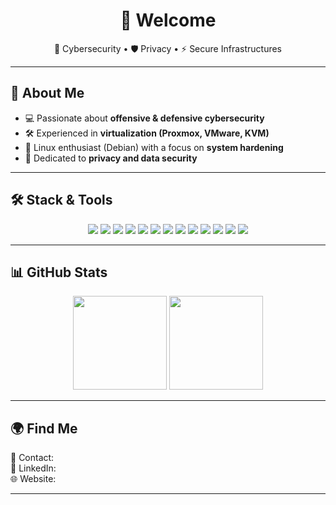 <!-- Profile README for lp9r7c -->

<h1 align="center">👾 Welcome </h1>
<p align="center">
  🔐 Cybersecurity • 🛡️ Privacy • ⚡ Secure Infrastructures
</p>

---

## 🚀 About Me  
- 💻 Passionate about **offensive & defensive cybersecurity**  
- 🛠️ Experienced in **virtualization (Proxmox, VMware, KVM)**  
- 🐧 Linux enthusiast (Debian) with a focus on **system hardening**  
- 🔐 Dedicated to **privacy and data security**  

---

## 🛠️ Stack & Tools  

<p align="center">
  <!-- OS & Infra -->
  <img src="https://img.shields.io/badge/OS-Debian-red?logo=debian&logoColor=white" />
  <img src="https://img.shields.io/badge/Virtualization-Proxmox-orange?logo=proxmox&logoColor=white" />
  <img src="https://img.shields.io/badge/Container-Docker-blue?logo=docker&logoColor=white" />
  <img src="https://img.shields.io/badge/Infra-Ansible-lightgrey?logo=ansible&logoColor=black" />
  
  <!-- Languages & Scripting -->
  <img src="https://img.shields.io/badge/Scripting-Bash-blue?logo=gnubash&logoColor=white" />
  <img src="https://img.shields.io/badge/Language-Python-yellow?logo=python&logoColor=white" />
  <img src="https://img.shields.io/badge/Automation-PowerShell-darkblue?logo=powershell&logoColor=white" />

  <!-- Cybersecurity tools -->
  <img src="https://img.shields.io/badge/Security-Kali_Linux-purple?logo=kalilinux&logoColor=white" />
  <img src="https://img.shields.io/badge/Pentest-Metasploit-lightblue?logo=metasploit&logoColor=black" />
  <img src="https://img.shields.io/badge/WebSecurity-Burp_Suite-orange?logo=burpsuite&logoColor=white" />
  <img src="https://img.shields.io/badge/Network-Wireshark-cyan?logo=wireshark&logoColor=white" />
  <img src="https://img.shields.io/badge/Scanner-Nmap-darkgreen?logo=nmap&logoColor=white" />
  <img src="https://img.shields.io/badge/Firewall-pfSense-green?logo=freebsd&logoColor=white" />
</p>

---

## 📊 GitHub Stats  

<p align="center">
  <img src="https://github-readme-stats.vercel.app/api?username=lp9r7c&show_icons=true&theme=tokyonight" height="150"/>
  <img src="https://github-readme-stats.vercel.app/api/top-langs/?username=lp9r7c&layout=compact&theme=tokyonight" height="150"/>
</p>

---

## 🌍 Find Me  
📧 Contact:   
💼 LinkedIn:   
🌐 Website:   

---
